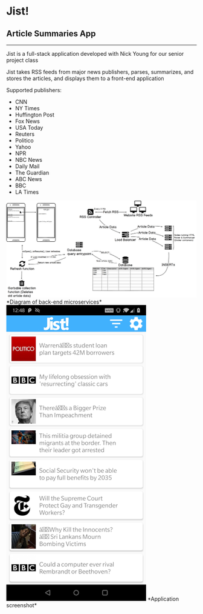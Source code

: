 
# Jist!
## Article Summaries App
---
Jist is a full-stack application developed with Nick Young for our senior project class

Jist takes RSS feeds from major news publishers, parses, summarizes, and stores the articles, and displays them to a front-end application


Supported publishers:

* CNN
* NY Times
* Huffington Post
* Fox News
* USA Today
* Reuters
* Politico
* Yahoo
* NPR
* NBC News
* Daily Mail
* The Guardian
* ABC News
* BBC
* LA Times

<img class="d-block img-fluid" src="/static/images/jist/jist_diagram.png">
*Diagram of back-end microservices*

<img class="d-block img-fluid img-border" src="/static/images/jist/jist_screenshot.jpg">
*Application screenshot*


